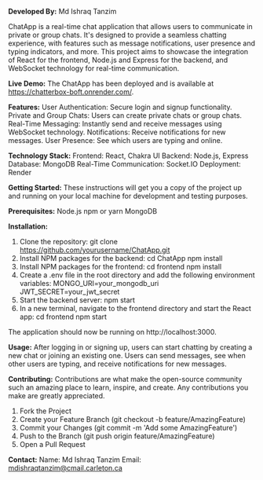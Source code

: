 **Developed By:** Md Ishraq Tanzim

ChatApp is a real-time chat application that allows users to communicate in private or group chats. 
It's designed to provide a seamless chatting experience, with features such as message notifications, 
user presence and typing indicators, and more. This project aims to showcase the integration of React 
for the frontend, Node.js and Express for the backend, and WebSocket technology for real-time communication.

**Live Demo:**
The ChatApp has been deployed and is available at https://chatterbox-boft.onrender.com/.

**Features:**
User Authentication: Secure login and signup functionality.
Private and Group Chats: Users can create private chats or group chats.
Real-Time Messaging: Instantly send and receive messages using WebSocket technology.
Notifications: Receive notifications for new messages.
User Presence: See which users are typing and online.

**Technology Stack:**
Frontend: React, Chakra UI
Backend: Node.js, Express
Database: MongoDB
Real-Time Communication: Socket.IO
Deployment: Render

**Getting Started:**
These instructions will get you a copy of the project up and running on your local machine for 
development and testing purposes.

**Prerequisites:**
Node.js
npm or yarn
MongoDB

**Installation:**
1. Clone the repository:
      git clone https://github.com/yourusername/ChatApp.git
2. Install NPM packages for the backend:
      cd ChatApp
      npm install
3. Install NPM packages for the frontend:
      cd frontend
      npm install
4. Create a .env file in the root directory and add the following environment variables:
      MONGO_URI=your_mongodb_uri
      JWT_SECRET=your_jwt_secret
5. Start the backend server:
      npm start
6. In a new terminal, navigate to the frontend directory and start the React app:
      cd frontend
      npm start
   
The application should now be running on http://localhost:3000.

**Usage:**
After logging in or signing up, users can start chatting by creating a new chat or joining an 
existing one. Users can send messages, see when other users are typing, and receive notifications 
for new messages.

**Contributing:**
Contributions are what make the open-source community such an amazing place to learn, inspire, 
and create. Any contributions you make are greatly appreciated.

1. Fork the Project
2. Create your Feature Branch (git checkout -b feature/AmazingFeature)
3. Commit your Changes (git commit -m 'Add some AmazingFeature')
4. Push to the Branch (git push origin feature/AmazingFeature)
5. Open a Pull Request

**Contact:**
Name: Md Ishraq Tanzim
Email: mdishraqtanzim@cmail.carleton.ca
